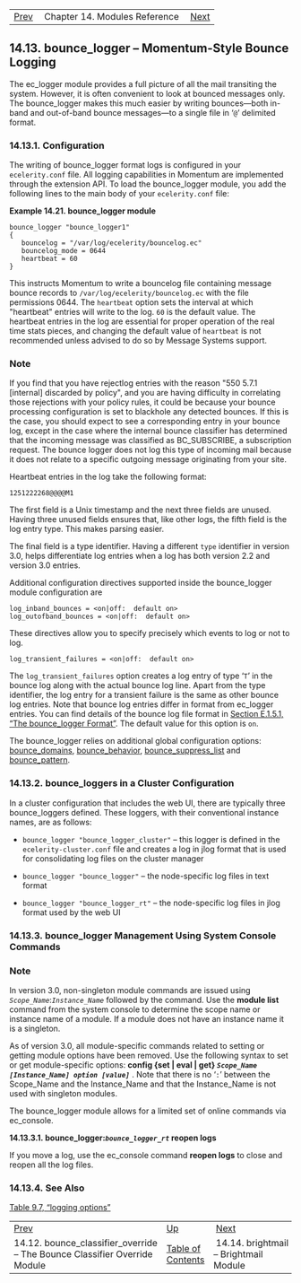 |     |     |     |
| --- | --- | --- |
| [Prev](modules.bounce_classifier_override)  | Chapter 14. Modules Reference |  [Next](modules.brightmail.php) |

## 14.13. bounce_logger – Momentum-Style Bounce Logging

<a class="indexterm" name="idp18222288"></a>

The ec_logger module provides a full picture of all the mail transiting the system. However, it is often convenient to look at bounced messages only. The bounce_logger makes this much easier by writing bounces—both in-band and out-of-band bounce messages—to a single file in ‘`@`’ delimited format.

### 14.13.1. Configuration

The writing of bounce_logger format logs is configured in your `ecelerity.conf` file. All logging capabilities in Momentum are implemented through the extension API. To load the bounce_logger module, you add the following lines to the main body of your `ecelerity.conf` file:

<a name="example.bounce_logger.3"></a>

**Example 14.21. bounce_logger module**

```
bounce_logger "bounce_logger1"
{
   bouncelog = "/var/log/ecelerity/bouncelog.ec"
   bouncelog_mode = 0644
   heartbeat = 60
}
```

This instructs Momentum to write a bouncelog file containing message bounce records to `/var/log/ecelerity/bouncelog.ec` with the file permissions 0644\. The `heartbeat` option sets the interval at which "heartbeat" entries will write to the log. `60` is the default value. The heartbeat entries in the log are essential for proper operation of the real time stats pieces, and changing the default value of `heartbeat` is not recommended unless advised to do so by Message Systems support.

### Note

If you find that you have rejectlog entries with the reason "550 5.7.1 [internal] discarded by policy", and you are having difficulty in correlating those rejections with your policy rules, it could be because your bounce processing configuration is set to blackhole any detected bounces. If this is the case, you should expect to see a corresponding entry in your bounce log, except in the case where the internal bounce classifier has determined that the incoming message was classified as BC_SUBSCRIBE, a subscription request. The bounce logger does not log this type of incoming mail because it does not relate to a specific outgoing message originating from your site.

Heartbeat entries in the log take the following format:

`1251222268@@@@M1`

The first field is a Unix timestamp and the next three fields are unused. Having three unused fields ensures that, like other logs, the fifth field is the log entry type. This makes parsing easier.

The final field is a type identifier. Having a different `type` identifier in version 3.0, helps differentiate log entries when a log has both version 2.2 and version 3.0 entries.

Additional configuration directives supported inside the bounce_logger module configuration are

```
log_inband_bounces = <on|off:  default on>
log_outofband_bounces = <on|off:  default on>
```

These directives allow you to specify precisely which events to log or not to log.

`log_transient_failures = <on|off:  default on>`

The `log_transient_failures` option creates a log entry of type ‘`T`’ in the bounce log along with the actual bounce log line. Apart from the type identifier, the log entry for a transient failure is the same as other bounce log entries. Note that bounce log entries differ in format from ec_logger entries. You can find details of the bounce log file format in [Section E.1.5.1, “The bounce_logger Format”](log_formats.version_3#bounce_logger.format3 "E.1.5.1. The bounce_logger Format"). The default value for this option is `on`.

The bounce_logger relies on additional global configuration options: [bounce_domains](conf.ref.bounce_domains "bounce_domains"), [bounce_behavior](conf.ref.bounce_behavior.php "bounce_behavior"), [bounce_suppress_list](conf.ref.bounce_suppress_list.php "bounce_suppress_list") and [bounce_pattern](conf.ref.bounce_pattern.php "bounce_pattern").

### 14.13.2. bounce_loggers in a Cluster Configuration

In a cluster configuration that includes the web UI, there are typically three bounce_loggers defined. These loggers, with their conventional instance names, are as follows:

*   `bounce_logger "bounce_logger_cluster"` – this logger is defined in the `ecelerity-cluster.conf` file and creates a log in jlog format that is used for consolidating log files on the cluster manager

*   `bounce_logger "bounce_logger"` – the node-specific log files in text format

*   `bounce_logger "bounce_logger_rt"` – the node-specific log files in jlog format used by the web UI

### 14.13.3. bounce_logger Management Using System Console Commands

### Note

In version 3.0, non-singleton module commands are issued using *`Scope_Name`*:*`Instance_Name`* followed by the command. Use the **module list**      command from the system console to determine the scope name or instance name of a module. If a module does not have an instance name it is a singleton.

As of version 3.0, all module-specific commands related to setting or getting module options have been removed. Use the following syntax to set or get module-specific options: **config {set | eval | get} *`Scope_Name [Instance_Name] option [value]`*** . Note that there is no ‘`:`’ between the Scope_Name and the Instance_Name and that the Instance_Name is not used with singleton modules.

The bounce_logger module allows for a limited set of online commands via ec_console.

**14.13.3.1. bounce_logger:*`bounce_logger_rt`* reopen logs**

If you move a log, use the ec_console command **reopen logs**      to close and reopen all the log files.

### 14.13.4. See Also

[Table 9.7, “logging options”](options-summary#logging-options-table "Table 9.7. logging options")

|     |     |     |
| --- | --- | --- |
| [Prev](modules.bounce_classifier_override)  | [Up](modules.php) |  [Next](modules.brightmail.php) |
| 14.12. bounce_classifier_override – The Bounce Classifier Override Module  | [Table of Contents](index) |  14.14. brightmail – Brightmail Module |
